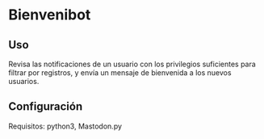 # Bienvenibot

## Uso
Revisa las notificaciones de un usuario con los privilegios suficientes para filtrar por registros, y envía un mensaje de bienvenida a los nuevos usuarios.

## Configuración
Requisitos: python3, Mastodon.py

